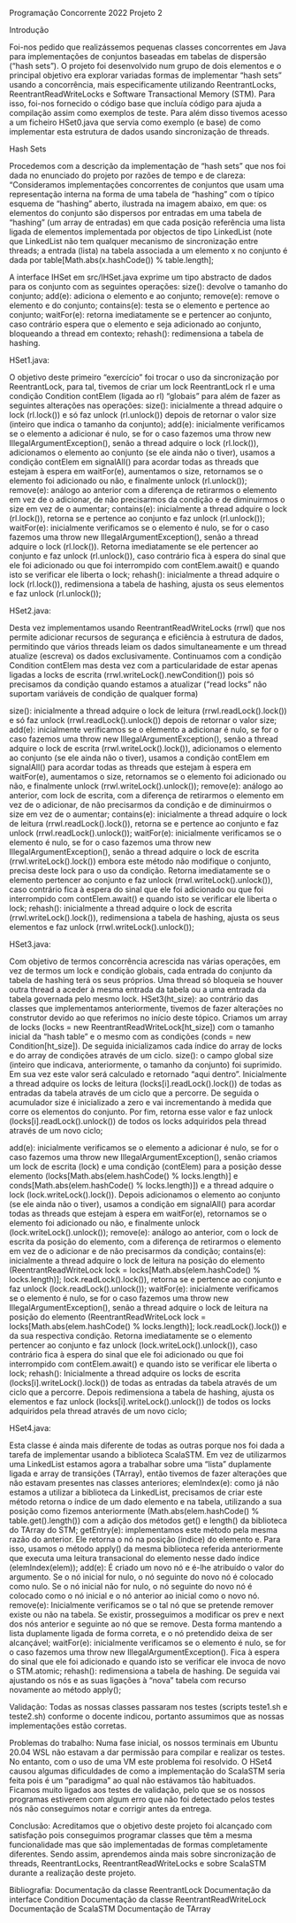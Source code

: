 
Programação Concorrente 2022
Projeto 2

Introdução

Foi-nos pedido que realizássemos pequenas classes concorrentes em Java para implementações de conjuntos baseadas em tabelas de dispersão (“hash sets”).
O projeto foi desenvolvido num grupo de dois elementos e o principal objetivo era explorar variadas formas de implementar “hash sets” usando a concorrência, mais especificamente utilizando ReentrantLocks, ReentrantReadWriteLocks e Software Transactional Memory (STM). Para isso, foi-nos fornecido o código base que incluía código para ajuda a compilação assim como exemplos de teste.
Para além disso tivemos acesso a um ficheiro HSet0.java que servia como exemplo (e base) de como implementar esta estrutura de dados usando sincronização de threads.


Hash Sets

Procedemos com a descrição da implementação de “hash sets” que nos foi dada no enunciado do projeto por razões de tempo e de clareza:
“Consideramos implementações concorrentes de conjuntos que usam uma representação interna na forma de uma tabela de “hashing” com o típico esquema de “hashing” aberto, ilustrada na imagem abaixo, em que:
os elementos do conjunto são dispersos por entradas em uma tabela de “hashing” (um array de entradas) em que cada posição referência uma lista ligada de elementos implementada por objectos de tipo LinkedList (note que LinkedList não tem qualquer mecanismo de sincronização entre threads;
a entrada (lista) na tabela associada a um elemento x no conjunto é dada por table[Math.abs(x.hashCode()) % table.length];

A interface IHSet em src/IHSet.java exprime um tipo abstracto de dados para os conjunto com as seguintes operações:
size(): devolve o tamanho do conjunto;
add(e): adiciona o elemento e ao conjunto;
remove(e): remove o elemento e do conjunto;
contains(e): testa se o elemento e pertence ao conjunto;
waitFor(e): retorna imediatamente se e pertencer ao conjunto, caso contrário espera que o elemento e seja adicionado ao conjunto, bloqueando a thread em contexto;
rehash(): redimensiona a tabela de hashing.


HSet1.java:

O objetivo deste primeiro “exercício” foi trocar o uso da sincronização por ReentrantLock, para tal, tivemos de criar um lock ReentrantLock rl e uma condição Condition contElem (ligada ao rl) “globais” para além de fazer as seguintes alterações nas operações:
size(): inicialmente a thread adquire o lock (rl.lock()) e só faz unlock (rl.unlock()) depois de retornar o valor size (inteiro que indica o tamanho da conjunto);
add(e): inicialmente verificamos se o elemento a adicionar é nulo, se for o caso fazemos uma throw new IllegalArgumentException(), senão a thread adquire o lock (rl.lock()), adicionamos o elemento ao conjunto (se ele ainda não o tiver), usamos a condição contElem em signalAll() para acordar todas as threads que estejam à espera em waitFor(e), aumentamos o size, retornamos se o elemento foi adicionado ou não, e finalmente unlock (rl.unlock());
remove(e): análogo ao anterior com a diferença de retirarmos o elemento em vez de o adicionar, de não precisarmos da condição e de diminuirmos o size em vez de o aumentar;
contains(e): inicialmente a thread adquire o lock (rl.lock()), retorna se e pertence ao conjunto e faz unlock (rl.unlock());
waitFor(e): inicialmente verificamos se o elemento é nulo, se for o caso fazemos uma throw new IllegalArgumentException(), senão a thread adquire o lock (rl.lock()). Retorna imediatamente se ele pertencer ao conjunto e faz unlock (rl.unlock()), caso contrário fica à espera do sinal que ele foi adicionado ou que foi interrompido com contElem.await() e quando isto se verificar ele liberta o lock;
rehash():  inicialmente a thread adquire o lock (rl.lock()), redimensiona a tabela de hashing, ajusta os seus elementos e faz unlock (rl.unlock());


HSet2.java:

Desta vez implementamos usando ReentrantReadWriteLocks (rrwl) que nos permite adicionar recursos de segurança e eficiência à estrutura de dados, permitindo que vários threads leiam os dados simultaneamente e um thread atualize (escreva) os dados exclusivamente.
Continuamos com a condição Condition contElem mas desta vez com a particularidade de estar apenas ligadas a locks de escrita (rrwl.writeLock().newCondition()) pois só precisamos da condição quando estamos a atualizar (“read locks” não suportam variáveis de condição de qualquer forma)

size(): inicialmente a thread adquire o lock de leitura (rrwl.readLock().lock()) e só faz unlock (rrwl.readLock().unlock()) depois de retornar o valor size;
add(e): inicialmente verificamos se o elemento a adicionar é nulo, se for o caso fazemos uma throw new IllegalArgumentException(), senão a thread adquire o lock de escrita (rrwl.writeLock().lock()), adicionamos o elemento ao conjunto (se ele ainda não o tiver), usamos a condição contElem em signalAll() para acordar todas as threads que estejam à espera em waitFor(e), aumentamos o size, retornamos se o elemento foi adicionado ou não, e finalmente unlock (rrwl.writeLock().unlock());
remove(e): análogo ao anterior, com lock de escrita, com a diferença de retirarmos o elemento em vez de o adicionar, de não precisarmos da condição e de diminuirmos o size em vez de o aumentar;
contains(e): inicialmente a thread adquire o lock de leitura (rrwl.readLock().lock()), retorna se e pertence ao conjunto e faz unlock (rrwl.readLock().unlock());
waitFor(e): inicialmente verificamos se o elemento é nulo, se for o caso fazemos uma throw new IllegalArgumentException(), senão a thread adquire o lock de escrita (rrwl.writeLock().lock()) embora este método não modifique o conjunto, precisa deste lock para o uso da condição. Retorna imediatamente se o elemento pertencer ao conjunto e faz unlock (rrwl.writeLock().unlock()), caso contrário fica à espera do sinal que ele foi adicionado ou que foi interrompido com contElem.await() e quando isto se verificar ele liberta o lock;
rehash():  inicialmente a thread adquire o lock de escrita (rrwl.writeLock().lock()), redimensiona a tabela de hashing, ajusta os seus elementos e faz unlock (rrwl.writeLock().unlock());

HSet3.java:

Com objetivo de termos concorrência acrescida nas várias operações, em vez de termos um lock e condição globais, cada entrada do conjunto da tabela de hashing terá os seus próprios. Uma thread só bloqueia se houver outra thread a aceder à mesma entrada da tabela ou a uma entrada da tabela governada pelo mesmo lock.
HSet3(ht_size): ao contrário das classes que implementamos anteriormente, tivemos de fazer alterações no construtor devido ao que referimos no início deste tópico. Criamos um array de locks (locks = new ReentrantReadWriteLock[ht_size]) com o tamanho inicial da “hash table” e o mesmo com as condições (conds = new Condition[ht_size]). De seguida inicializamos cada índice do array de locks e do array de condições através de um ciclo.
size(): o campo global size (inteiro que indicava, anteriormente, o tamanho da conjunto) foi suprimido. Em sua vez este valor será calculado e retornado “aqui dentro”. Inicialmente a thread adquire os locks de leitura (locks[i].readLock().lock()) de todas as entradas da tabela através de um ciclo que a percorre. De seguida o acumulador size é inicializado a zero e vai incrementando à medida que corre os elementos do conjunto. Por fim, retorna esse valor e faz unlock (locks[i].readLock().unlock()) de todos os locks adquiridos pela thread através de um novo ciclo;



add(e): inicialmente verificamos se o elemento a adicionar é nulo, se for o caso fazemos uma throw new IllegalArgumentException(), senão criamos um lock de escrita (lock) e uma condição (contElem) para a posição desse elemento (locks[Math.abs(elem.hashCode() % locks.length)] e conds[Math.abs(elem.hashCode() % locks.length)]) e a thread adquire o lock (lock.writeLock().lock()). Depois adicionamos o elemento ao conjunto (se ele ainda não o tiver), usamos a condição em signalAll() para acordar todas as threads que estejam à espera em waitFor(e), retornamos se o elemento foi adicionado ou não, e finalmente unlock (lock.writeLock().unlock());
remove(e): análogo ao anterior, com o lock de escrita da posição do elemento, com a diferença de retirarmos o elemento em vez de o adicionar e de não precisarmos da condição;
contains(e): inicialmente a thread adquire o lock de leitura na posição do elemento (ReentrantReadWriteLock lock = locks[Math.abs(elem.hashCode() % locks.length)]; lock.readLock().lock()), retorna se e pertence ao conjunto e faz unlock (lock.readLock().unlock());
waitFor(e): inicialmente verificamos se o elemento é nulo, se for o caso fazemos uma throw new IllegalArgumentException(), senão a thread adquire o lock de leitura na posição do elemento (ReentrantReadWriteLock lock = locks[Math.abs(elem.hashCode() % locks.length)]; lock.readLock().lock()) e da sua respectiva condição. Retorna imediatamente se o elemento pertencer ao conjunto e faz unlock (lock.writeLock().unlock()), caso contrário fica à espera do sinal que ele foi adicionado ou que foi interrompido com contElem.await() e quando isto se verificar ele liberta o lock;
rehash():  Inicialmente a thread adquire os locks de escrita (locks[i].writeLock().lock()) de todas as entradas da tabela através de um ciclo que a percorre. Depois redimensiona a tabela de hashing, ajusta os elementos e faz unlock (locks[i].writeLock().unlock()) de todos os locks adquiridos pela thread através de um novo ciclo;

HSet4.java:

Esta classe é ainda mais diferente de todas as outras porque nos foi dada a tarefa de implementar usando a biblioteca ScalaSTM. Em vez de utilizarmos uma LinkedList estamos agora a trabalhar sobre uma “lista” duplamente ligada e array de transições (TArray), então tivemos de fazer alterações que não estavam presentes nas classes anteriores;
elemIndex(e): como já não estamos a utilizar a biblioteca da LinkedList, precisamos de criar este método retorna o índice de um dado elemento e na tabela, utilizando a sua posição como fizemos anteriormente (Math.abs(elem.hashCode() % table.get().length()) com a adição dos métodos get() e length() da biblioteca do TArray do STM;
getEntry(e): implementamos este método pela mesma razão do anterior. Ele retorna o nó na posição (índice) do elemento e. Para isso, usamos o método apply() da mesma biblioteca referida anteriormente que executa uma leitura transacional do elemento nesse dado índice (elemIndex(elem));
add(e): É criado um novo nó e é-lhe atribuído o valor do argumento.  Se o nó inicial for nulo, o nó seguinte do novo nó é colocado como nulo. Se o nó inicial não for nulo, o nó seguinte do novo nó é colocado como o nó inicial e o nó anterior ao inicial como o novo nó. 
remove(e): Inicialmente verificamos se o tal nó que se pretende remover existe ou não na tabela. Se existir, prosseguimos a modificar os prev e next dos nós anterior e seguinte ao nó que se remove. Desta forma mantendo a lista duplamente ligada de forma correta, e o nó pretendido deixa de ser alcançável;
waitFor(e): inicialmente verificamos se o elemento é nulo, se for o caso fazemos uma throw new IllegalArgumentException(). Fica à espera do sinal que ele foi adicionado e quando isto se verificar ele invoca de novo o STM.atomic;
rehash(): redimensiona a tabela de hashing. De seguida vai ajustando os nós e as suas ligações à “nova” tabela com recurso novamente ao método apply();

Validação:
Todas as nossas classes passaram nos testes (scripts teste1.sh e teste2.sh) conforme o docente indicou, portanto assumimos que as nossas implementações estão corretas.


Problemas do trabalho:
Numa fase inicial, os nossos terminais em Ubuntu 20.04 WSL não estavam a dar permissão para compilar e realizar os testes. No entanto, com o uso de uma VM este problema foi resolvido.
O HSet4 causou algumas dificuldades de como a implementação do ScalaSTM seria feita pois é um “paradigma” ao qual não estávamos tão habituados.
Ficamos muito ligados aos testes de validação, pelo que se os nossos programas estiverem com algum erro que não foi detectado pelos testes nós não conseguimos notar e corrigir antes da entrega.

Conclusão:
Acreditamos que o objetivo deste projeto foi alcançado com satisfação pois conseguimos programar classes que têm a mesma funcionalidade mas que são implementadas de formas completamente diferentes. Sendo assim, aprendemos ainda mais sobre sincronização de threads, ReentrantLocks, ReentrantReadWriteLocks e sobre ScalaSTM durante a realização deste projeto.

Bibliografia:
Documentação da classe ReentrantLock
Documentação da interface Condition
Documentação da classe ReentrantReadWriteLock
Documentação de ScalaSTM
Documentação de TArray


